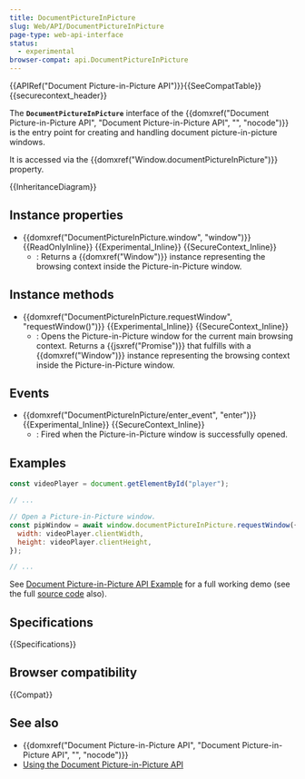 ```yaml
---
title: DocumentPictureInPicture
slug: Web/API/DocumentPictureInPicture
page-type: web-api-interface
status:
  - experimental
browser-compat: api.DocumentPictureInPicture
---
```


{{APIRef("Document Picture-in-Picture API")}}{{SeeCompatTable}}{{securecontext_header}}

The **`DocumentPictureInPicture`** interface of the {{domxref("Document Picture-in-Picture API", "Document Picture-in-Picture API", "", "nocode")}} is the entry point for creating and handling document picture-in-picture windows.

It is accessed via the {{domxref("Window.documentPictureInPicture")}} property.

{{InheritanceDiagram}}

## Instance properties

- {{domxref("DocumentPictureInPicture.window", "window")}} {{ReadOnlyInline}} {{Experimental_Inline}} {{SecureContext_Inline}}
  - : Returns a {{domxref("Window")}} instance representing the browsing context inside the Picture-in-Picture window.

## Instance methods

- {{domxref("DocumentPictureInPicture.requestWindow", "requestWindow()")}} {{Experimental_Inline}} {{SecureContext_Inline}}
  - : Opens the Picture-in-Picture window for the current main browsing context. Returns a {{jsxref("Promise")}} that fulfills with a {{domxref("Window")}} instance representing the browsing context inside the Picture-in-Picture window.

## Events

- {{domxref("DocumentPictureInPicture/enter_event", "enter")}} {{Experimental_Inline}} {{SecureContext_Inline}}
  - : Fired when the Picture-in-Picture window is successfully opened.

## Examples

```js
const videoPlayer = document.getElementById("player");

// ...

// Open a Picture-in-Picture window.
const pipWindow = await window.documentPictureInPicture.requestWindow({
  width: videoPlayer.clientWidth,
  height: videoPlayer.clientHeight,
});

// ...
```

See [Document Picture-in-Picture API Example](https://mdn.github.io/dom-examples/document-picture-in-picture/) for a full working demo (see the full [source code](https://github.com/chrisdavidmills/dom-examples/tree/main/document-picture-in-picture) also).

## Specifications

{{Specifications}}

## Browser compatibility

{{Compat}}

## See also

- {{domxref("Document Picture-in-Picture API", "Document Picture-in-Picture API", "", "nocode")}}
- [Using the Document Picture-in-Picture API](/en-US/docs/Web/API/Document_Picture-in-Picture_API/Using)
